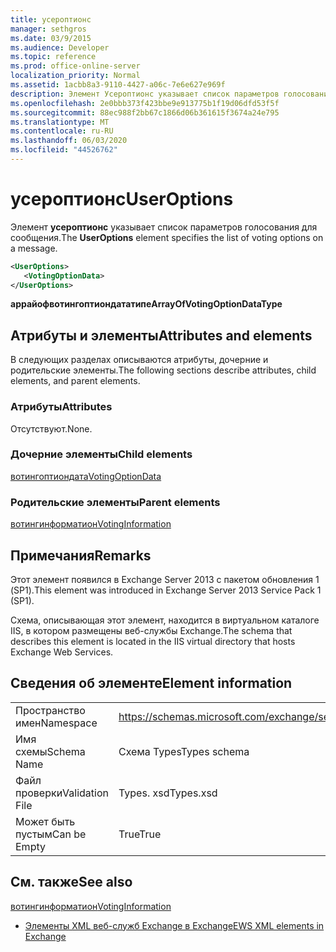 ```yaml
---
title: усероптионс
manager: sethgros
ms.date: 03/9/2015
ms.audience: Developer
ms.topic: reference
ms.prod: office-online-server
localization_priority: Normal
ms.assetid: 1acbb8a3-9110-4427-a06c-7e6e627e969f
description: Элемент Усероптионс указывает список параметров голосования для сообщения.
ms.openlocfilehash: 2e0bbb373f423bbe9e913775b1f19d06dfd53f5f
ms.sourcegitcommit: 88ec988f2bb67c1866d06b361615f3674a24e795
ms.translationtype: MT
ms.contentlocale: ru-RU
ms.lasthandoff: 06/03/2020
ms.locfileid: "44526762"
---
```

# <a name="useroptions"></a><span data-ttu-id="4681f-103">усероптионс</span><span class="sxs-lookup"><span data-stu-id="4681f-103">UserOptions</span></span>

<span data-ttu-id="4681f-104">Элемент **усероптионс** указывает список параметров голосования для сообщения.</span><span class="sxs-lookup"><span data-stu-id="4681f-104">The **UserOptions** element specifies the list of voting options on a message.</span></span> 
  
```XML
<UserOptions>
   <VotingOptionData>
</UserOptions>
```

 <span data-ttu-id="4681f-105">**аррайофвотингоптиондататипе**</span><span class="sxs-lookup"><span data-stu-id="4681f-105">**ArrayOfVotingOptionDataType**</span></span>
## <a name="attributes-and-elements"></a><span data-ttu-id="4681f-106">Атрибуты и элементы</span><span class="sxs-lookup"><span data-stu-id="4681f-106">Attributes and elements</span></span>

<span data-ttu-id="4681f-107">В следующих разделах описываются атрибуты, дочерние и родительские элементы.</span><span class="sxs-lookup"><span data-stu-id="4681f-107">The following sections describe attributes, child elements, and parent elements.</span></span>
  
### <a name="attributes"></a><span data-ttu-id="4681f-108">Атрибуты</span><span class="sxs-lookup"><span data-stu-id="4681f-108">Attributes</span></span>

<span data-ttu-id="4681f-109">Отсутствуют.</span><span class="sxs-lookup"><span data-stu-id="4681f-109">None.</span></span>
  
### <a name="child-elements"></a><span data-ttu-id="4681f-110">Дочерние элементы</span><span class="sxs-lookup"><span data-stu-id="4681f-110">Child elements</span></span>

[<span data-ttu-id="4681f-111">вотингоптиондата</span><span class="sxs-lookup"><span data-stu-id="4681f-111">VotingOptionData</span></span>](votingoptiondata.md)
  
### <a name="parent-elements"></a><span data-ttu-id="4681f-112">Родительские элементы</span><span class="sxs-lookup"><span data-stu-id="4681f-112">Parent elements</span></span>

[<span data-ttu-id="4681f-113">вотингинформатион</span><span class="sxs-lookup"><span data-stu-id="4681f-113">VotingInformation</span></span>](votinginformation.md)
  
## <a name="remarks"></a><span data-ttu-id="4681f-114">Примечания</span><span class="sxs-lookup"><span data-stu-id="4681f-114">Remarks</span></span>

<span data-ttu-id="4681f-115">Этот элемент появился в Exchange Server 2013 с пакетом обновления 1 (SP1).</span><span class="sxs-lookup"><span data-stu-id="4681f-115">This element was introduced in Exchange Server 2013 Service Pack 1 (SP1).</span></span>
  
<span data-ttu-id="4681f-116">Схема, описывающая этот элемент, находится в виртуальном каталоге IIS, в котором размещены веб-службы Exchange.</span><span class="sxs-lookup"><span data-stu-id="4681f-116">The schema that describes this element is located in the IIS virtual directory that hosts Exchange Web Services.</span></span>
  
## <a name="element-information"></a><span data-ttu-id="4681f-117">Сведения об элементе</span><span class="sxs-lookup"><span data-stu-id="4681f-117">Element information</span></span>

|||
|:-----|:-----|
|<span data-ttu-id="4681f-118">Пространство имен</span><span class="sxs-lookup"><span data-stu-id="4681f-118">Namespace</span></span>  <br/> |https://schemas.microsoft.com/exchange/services/2006/types  <br/> |
|<span data-ttu-id="4681f-119">Имя схемы</span><span class="sxs-lookup"><span data-stu-id="4681f-119">Schema Name</span></span>  <br/> |<span data-ttu-id="4681f-120">Схема Types</span><span class="sxs-lookup"><span data-stu-id="4681f-120">Types schema</span></span>  <br/> |
|<span data-ttu-id="4681f-121">Файл проверки</span><span class="sxs-lookup"><span data-stu-id="4681f-121">Validation File</span></span>  <br/> |<span data-ttu-id="4681f-122">Types. xsd</span><span class="sxs-lookup"><span data-stu-id="4681f-122">Types.xsd</span></span>  <br/> |
|<span data-ttu-id="4681f-123">Может быть пустым</span><span class="sxs-lookup"><span data-stu-id="4681f-123">Can be Empty</span></span>  <br/> |<span data-ttu-id="4681f-124">True</span><span class="sxs-lookup"><span data-stu-id="4681f-124">True</span></span>  <br/> |
   
## <a name="see-also"></a><span data-ttu-id="4681f-125">См. также</span><span class="sxs-lookup"><span data-stu-id="4681f-125">See also</span></span>



[<span data-ttu-id="4681f-126">вотингинформатион</span><span class="sxs-lookup"><span data-stu-id="4681f-126">VotingInformation</span></span>](votinginformation.md)


- [<span data-ttu-id="4681f-127">Элементы XML веб-служб Exchange в Exchange</span><span class="sxs-lookup"><span data-stu-id="4681f-127">EWS XML elements in Exchange</span></span>](ews-xml-elements-in-exchange.md)

